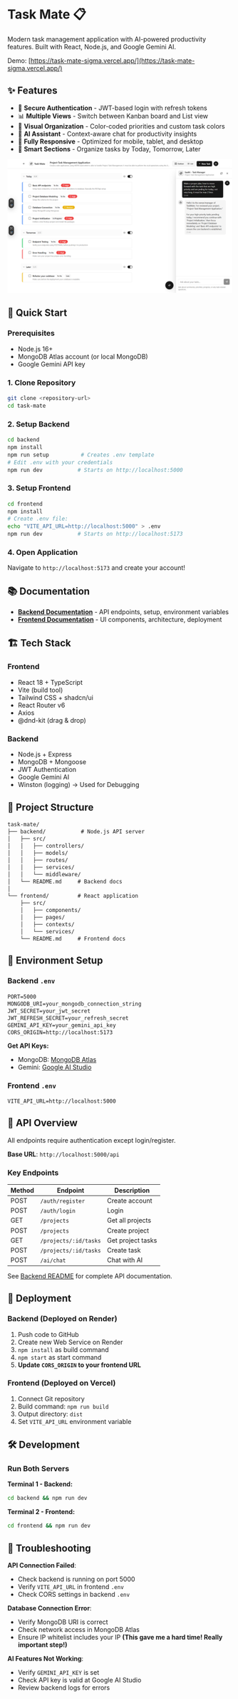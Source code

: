# Task Mate 📋

Modern task management application with AI-powered productivity features. Built with React, Node.js, and Google Gemini AI.

Demo: [https://task-mate-sigma.vercel.app/](https://task-mate-sigma.vercel.app/)

## ✨ Features

- 🔐 **Secure Authentication** - JWT-based login with refresh tokens
- 📊 **Multiple Views** - Switch between Kanban board and List view
- 🎨 **Visual Organization** - Color-coded priorities and custom task colors
- 🤖 **AI Assistant** - Context-aware chat for productivity insights
- 📱 **Fully Responsive** - Optimized for mobile, tablet, and desktop
- 🎯 **Smart Sections** - Organize tasks by Today, Tomorrow, Later

![SS for Application](image.png)

## 🚀 Quick Start

### Prerequisites
- Node.js 16+
- MongoDB Atlas account (or local MongoDB)
- Google Gemini API key

### 1. Clone Repository

```bash
git clone <repository-url>
cd task-mate
```

### 2. Setup Backend

```bash
cd backend
npm install
npm run setup          # Creates .env template
# Edit .env with your credentials
npm run dev           # Starts on http://localhost:5000
```

### 3. Setup Frontend

```bash
cd frontend
npm install
# Create .env file:
echo "VITE_API_URL=http://localhost:5000" > .env
npm run dev           # Starts on http://localhost:5173
```

### 4. Open Application

Navigate to `http://localhost:5173` and create your account!

## 📚 Documentation

- **[Backend Documentation](./backend/README.md)** - API endpoints, setup, environment variables
- **[Frontend Documentation](./frontend/README.md)** - UI components, architecture, deployment

## 🏗️ Tech Stack

### Frontend
- React 18 + TypeScript
- Vite (build tool)
- Tailwind CSS + shadcn/ui
- React Router v6
- Axios
- @dnd-kit (drag & drop)

### Backend
- Node.js + Express
- MongoDB + Mongoose
- JWT Authentication
- Google Gemini AI
- Winston (logging) -> Used for Debugging

## 🎯 Project Structure

```
task-mate/
├── backend/           # Node.js API server
│   ├── src/
│   │   ├── controllers/
│   │   ├── models/
│   │   ├── routes/
│   │   ├── services/
│   │   └── middleware/
│   └── README.md     # Backend docs
│
└── frontend/         # React application
    ├── src/
    │   ├── components/
    │   ├── pages/
    │   ├── contexts/
    │   └── services/
    └── README.md     # Frontend docs
```

## 🔑 Environment Setup

### Backend `.env`

```env
PORT=5000
MONGODB_URI=your_mongodb_connection_string
JWT_SECRET=your_jwt_secret
JWT_REFRESH_SECRET=your_refresh_secret
GEMINI_API_KEY=your_gemini_api_key
CORS_ORIGIN=http://localhost:5173
```

**Get API Keys:**
- MongoDB: [MongoDB Atlas](https://www.mongodb.com/cloud/atlas)
- Gemini: [Google AI Studio](https://makersuite.google.com/app/apikey)

### Frontend `.env`

```env
VITE_API_URL=http://localhost:5000
```

## 📡 API Overview

All endpoints require authentication except login/register.

**Base URL**: `http://localhost:5000/api`

### Key Endpoints

| Method | Endpoint              | Description       |
| ------ | --------------------- | ----------------- |
| POST   | `/auth/register`      | Create account    |
| POST   | `/auth/login`         | Login             |
| GET    | `/projects`           | Get all projects  |
| POST   | `/projects`           | Create project    |
| GET    | `/projects/:id/tasks` | Get project tasks |
| POST   | `/projects/:id/tasks` | Create task       |
| POST   | `/ai/chat`            | Chat with AI      |

See [Backend README](./backend/README.md) for complete API documentation.

## 🚀 Deployment

### Backend (Deployed on Render)

1. Push code to GitHub
2. Create new Web Service on Render
3. `npm install` as build command
4. `npm start` as start command
5. **Update `CORS_ORIGIN` to your frontend URL**

### Frontend (Deployed on Vercel)

1. Connect Git repository
2. Build command: `npm run build`
3. Output directory: `dist`
4. Set `VITE_API_URL` environment variable

## 🛠️ Development

### Run Both Servers

**Terminal 1 - Backend:**
```bash
cd backend && npm run dev
```

**Terminal 2 - Frontend:**
```bash
cd frontend && npm run dev
```
## 🔧 Troubleshooting

**API Connection Failed**:
- Check backend is running on port 5000
- Verify `VITE_API_URL` in frontend `.env`
- Check CORS settings in backend `.env`

**Database Connection Error**:
- Verify MongoDB URI is correct
- Check network access in MongoDB Atlas
- Ensure IP whitelist includes your IP **(This gave me a hard time! Really important step!)**

**AI Features Not Working**:
- Verify `GEMINI_API_KEY` is set
- Check API key is valid at Google AI Studio
- Review backend logs for errors
